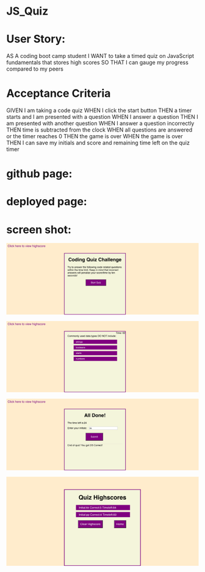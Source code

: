 # JS_Quiz
User Story:
==========
AS A coding boot camp student
I WANT to take a timed quiz on JavaScript fundamentals that stores high scores
SO THAT I can gauge my progress compared to my peers

Acceptance Criteria
===================
GIVEN I am taking a code quiz
WHEN I click the start button
THEN a timer starts and I am presented with a question
WHEN I answer a question
THEN I am presented with another question
WHEN I answer a question incorrectly
THEN time is subtracted from the clock
WHEN all questions are answered or the timer reaches 0
THEN the game is over
WHEN the game is over
THEN I can save my initials and score and remaining time left on the quiz timer 

github page:
============

deployed page:
==============

screen shot:
============

![homepage](./assets/s-shot-1.png)

![quiz-page](./assets/s-shot-2.png)

![initalpage](./assets/s-shot-3.png)

![scorepage](./assets/s-shot-4.png)





